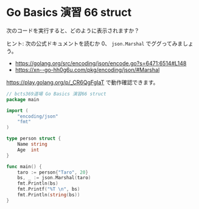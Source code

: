 # Go Basics 演習 66 struct

次のコードを実行すると、どのように表示されますか？

ヒント: 次の公式ドキュメントを読むか 0、 `json.Marshal` でググってみましょう。

- https://golang.org/src/encoding/json/encode.go?s=6471:6514#L148
- https://xn--go-hh0g6u.com/pkg/encoding/json/#Marshal

https://play.golang.org/p/_CR6QgFgIaT で動作確認できます。

```go
// bcts369道場 Go Basics 演習66 struct
package main

import (
	"encoding/json"
	"fmt"
)

type person struct {
	Name string
	Age  int
}

func main() {
	taro := person{"Taro", 20}
	bs, _ := json.Marshal(taro)
	fmt.Println(bs)
	fmt.Printf("%T \n", bs)
	fmt.Println(string(bs))
}
```
